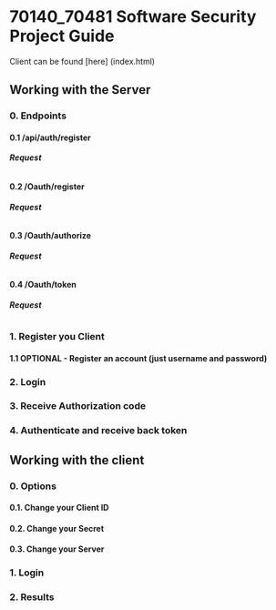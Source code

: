 # 70140_70481 Software Security Project Guide

Client can be found [here] (index.html)

## Working with the Server

### 0. Endpoints

#### 0.1 /api/auth/register

***Request***
```

```

#### 0.2 /Oauth/register

***Request***
```

```

#### 0.3 /Oauth/authorize

***Request***
```

```

#### 0.4 /Oauth/token

***Request***
```

```

### 1. Register you Client

#### 1.1 OPTIONAL - Register an account (just username and password)

### 2. Login

### 3. Receive Authorization code

### 4. Authenticate and receive back token


## Working with the client

### 0. Options

#### 0.1. Change your Client ID

#### 0.2. Change your Secret

#### 0.3. Change your Server

### 1. Login

### 2. Results
